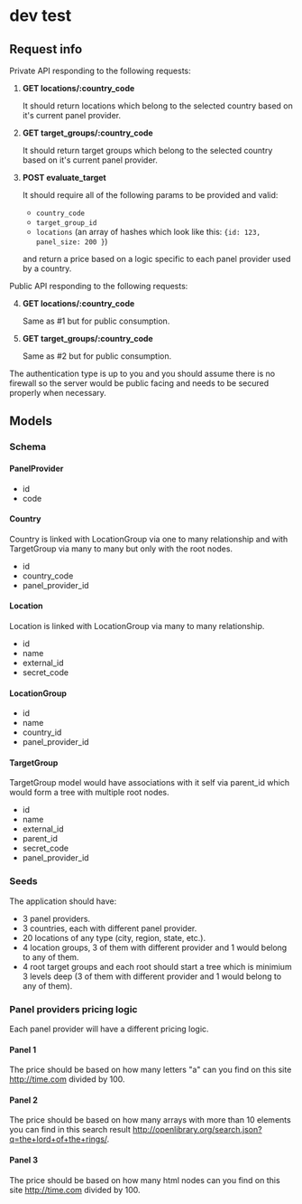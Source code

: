 # dev test

## Request info

Private API responding to the following requests:
  
1. **GET locations/:country_code**

   It should return locations which belong to the selected country based on it's current panel provider.

2. **GET target_groups/:country_code**

   It should return target groups which belong to the selected country based on it's current panel provider.

3. **POST evaluate_target**

   It should require all of the following params to be provided and valid:
   - `country_code`
   - `target_group_id`
   - `locations` (an array of hashes which look like this: `{id: 123, panel_size: 200 }`)

   and return a price based on a logic specific to each panel provider used by a country.

Public API responding to the following requests:

4. **GET locations/:country_code**

   Same as #1 but for public consumption.

5. **GET target_groups/:country_code**

   Same as #2 but for public consumption.

The authentication type is up to you and you should assume there is no firewall so the server would be public facing and needs to be secured properly when necessary.

## Models

### Schema

#### PanelProvider

* id
* code

#### Country

Country is linked with LocationGroup via one to many relationship and with TargetGroup via many to many but only with the root nodes.

* id
* country_code
* panel_provider_id

#### Location

Location is linked with LocationGroup via many to many relationship.

* id
* name
* external_id
* secret_code

#### LocationGroup

* id
* name
* country_id
* panel_provider_id

#### TargetGroup

TargetGroup model would have associations with it self via parent_id which would form a tree with multiple root nodes.

* id
* name
* external_id
* parent_id
* secret_code
* panel_provider_id

### Seeds

The application should have:
* 3 panel providers.
* 3 countries, each with different panel provider.
* 20 locations of any type (city, region, state, etc.).
* 4 location groups, 3 of them with different provider and 1 would belong to any of them.
* 4 root target groups and each root should start a tree which is minimium 3 levels deep (3 of them with different provider and 1 would belong to any of them).

### Panel providers pricing logic

Each panel provider will have a different pricing logic.
 
#### Panel 1

The price should be based on how many letters "a" can you find on this site http://time.com divided by 100.
    
#### Panel 2

The price should be based on how many arrays with more than 10 elements you can find in this search result http://openlibrary.org/search.json?q=the+lord+of+the+rings/.
 
#### Panel 3

The price should be based on how many html nodes can you find on this site http://time.com divided by 100.

